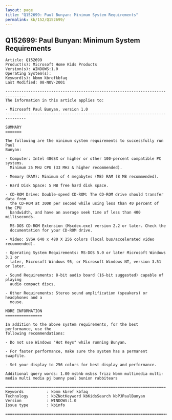 ```yaml
---
layout: page
title: "Q152699: Paul Bunyan: Minimum System Requirements"
permalink: kb/152/Q152699/
---
```


## Q152699: Paul Bunyan: Minimum System Requirements

	Article: Q152699
	Product(s): Microsoft Home Kids Products
	Version(s): WINDOWS:1.0
	Operating System(s): 
	Keyword(s): kbmm kbrefkbfaq
	Last Modified: 08-NOV-2001
	
	-------------------------------------------------------------------------------
	The information in this article applies to:
	
	- Microsoft Paul Bunyan, version 1.0 
	-------------------------------------------------------------------------------
	
	SUMMARY
	=======
	
	The following are the minimum system requirements to successfully run Paul
	Bunyan:
	
	- Computer: Intel 486SX or higher or other 100-percent compatible PC systems.
	  Minimum 25 MHz CPU (33 MHz & higher recommended).
	
	- Memory (RAM): Minimum of 4 megabytes (MB) RAM (8 MB recommended).
	
	- Hard Disk Space: 5 MB free hard disk space.
	
	- CD-ROM Drive: Double-speed CD-ROM: The CD-ROM drive should transfer data from
	  the CD-ROM at 300K per second while using less than 40 percent of the CPU
	  bandwidth, and have an average seek time of less than 400 milliseconds.
	
	  MS-DOS CD-ROM Extension (Mscdex.exe) version 2.2 or later. Check the
	  documentation for your CD-ROM drive.
	
	- Video: SVGA 640 x 480 X 256 colors (local bus/accelerated video recommended).
	
	- Operating System Requirements: MS-DOS 5.0 or later Microsoft Windows 3.1 or
	  later, Microsoft Windows 95, or Microsoft Windows NT, version 3.51 or later.
	
	- Sound Requirements: 8-bit audio board (16-bit suggested) capable of playing
	  audio compact discs.
	
	- Other Requirements: Stereo sound amplification (speakers) or headphones and a
	  mouse.
	
	MORE INFORMATION
	================
	
	In addition to the above system requirements, for the best performance, use the
	following recommendations:
	
	- Do not use Windows "Hot Keys" while running Bunyan.
	
	- For faster performance, make sure the system has a permanent swapfile.
	
	- Set your display to 256 colors for best display and performance.
	
	Additional query words: 1.00 msbhb msbss frizz kbmm multimedia multi-media multi media pj bunny paul bunion rabbitears
	
	======================================================================
	Keywords          : kbmm kbref kbfaq
	Technology        : kbZNotKeyword kbKidsSearch kbPJPaulBunyan
	Version           : WINDOWS:1.0
	Issue type        : kbinfo
	
	=============================================================================
	

